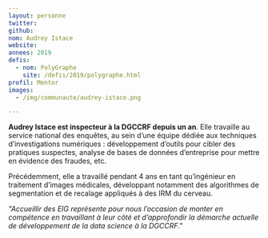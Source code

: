 ```yaml
---
layout: personne
twitter: 
github: 
nom: Audrey Istace
website:
annees: 2019
defis: 
  - nom: PolyGraphe
    site: /defis/2019/polygraphe.html
profil: Mentor
images:
  - /img/communaute/audrey-istace.png

---
```


**Audrey Istace est inspecteur à la DGCCRF depuis un an**. Elle travaille au service national des enquêtes, au sein d’une équipe dédiée aux techniques d’investigations numériques : développement d’outils pour cibler des pratiques suspectes, analyse de bases de données d’entreprise pour mettre en évidence des fraudes, etc. 

Précédemment, elle a travaillé pendant 4 ans en tant qu’ingénieur en traitement d’images médicales, développant notamment des algorithmes de segmentation et de recalage appliqués à des IRM du cerveau.

_"Accueillir des EIG représente pour nous l’occasion de monter en compétence en travaillant à leur côté et d’approfondir la démarche actuelle de développement de la data science à la DGCCRF."_
